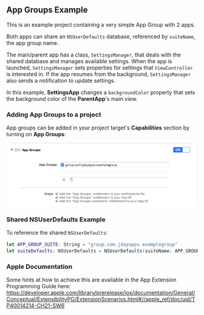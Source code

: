 ## App Groups Example ##

This is an example project containing a very simple App Group with 2 apps.

Both apps can share an `NSUserDefaults` database, referenced by `suiteName`, the app group name.

The main/parent app has a class, `SettingsManager`, that deals with the shared database and manages available settings. When the app is launched, `SettingsManager` sets properties for settings that `ViewController` is interested in. If the app resumes from the background, `SettingsManager` also sends a notification to update settings.

In this example, <b>SettingsApp</b> changes a `backgroundColor` property that sets the background color of the <b>ParentApp</b>'s main view.

### Adding App Groups to a project ###

App groups can be added in your project target's <b>Capabilities</b> section by turning on  <b>App Groups</b>:

![Alt text](AppGroups.png)

### Shared NSUserDefaults Example ###

To reference the shared `NSUserDefaults`:

```swift
let APP_GROUP_SUITE: String = "group.com.jdayapps.examplegroup"
let suiteDefaults: NSUserDefaults = NSUserDefaults(suiteName: APP_GROUP_SUITE)!
```


### Apple Documentation ###

Some hints at how to achieve this are available in the App Extension Programming Guide here:
https://developer.apple.com/library/prerelease/ios/documentation/General/Conceptual/ExtensibilityPG/ExtensionScenarios.html#//apple_ref/doc/uid/TP40014214-CH21-SW6